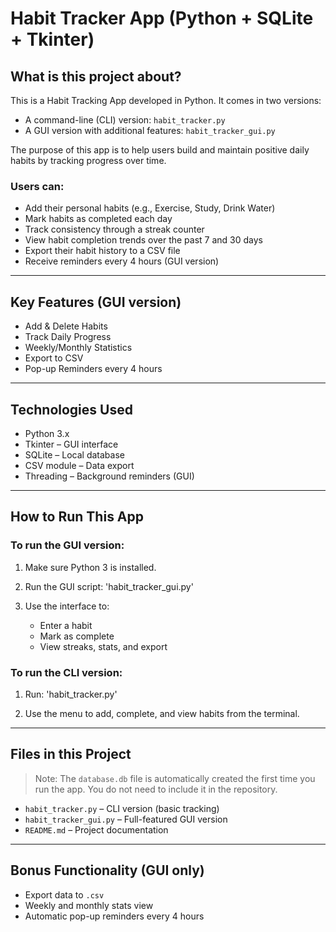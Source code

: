 # Habit Tracker App (Python + SQLite + Tkinter)

## What is this project about?

This is a Habit Tracking App developed in Python. It comes in two versions:

* A command-line (CLI) version: `habit_tracker.py`
* A GUI version with additional features: `habit_tracker_gui.py`

The purpose of this app is to help users build and maintain positive daily habits by tracking progress over time.

### Users can:

* Add their personal habits (e.g., Exercise, Study, Drink Water)
* Mark habits as completed each day
* Track consistency through a streak counter
* View habit completion trends over the past 7 and 30 days
* Export their habit history to a CSV file
* Receive reminders every 4 hours (GUI version)

---

## Key Features (GUI version)

* Add & Delete Habits
* Track Daily Progress
* Weekly/Monthly Statistics
* Export to CSV
* Pop-up Reminders every 4 hours

---

## Technologies Used

* Python 3.x
* Tkinter – GUI interface
* SQLite – Local database
* CSV module – Data export
* Threading – Background reminders (GUI)

---

## How to Run This App

### To run the GUI version:

1. Make sure Python 3 is installed.

2. Run the GUI script:
   'habit_tracker_gui.py'
   

3. Use the interface to:

   * Enter a habit
   * Mark as complete
   * View streaks, stats, and export

### To run the CLI version:

1. Run:
'habit_tracker.py'

2. Use the menu to add, complete, and view habits from the terminal.

---

## Files in this Project

> Note: The `database.db` file is automatically created the first time you run the app. You do not need to include it in the repository.

* `habit_tracker.py` – CLI version (basic tracking)
* `habit_tracker_gui.py` – Full-featured GUI version
* `README.md` – Project documentation

---

## Bonus Functionality (GUI only)

* Export data to `.csv`
* Weekly and monthly stats view
* Automatic pop-up reminders every 4 hours
